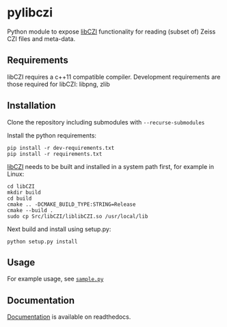 # pylibczi
Python module to expose [libCZI](https://github.com/zeiss-microscopy/libCZI) functionality for reading (subset of) Zeiss CZI files and meta-data.

## Requirements

libCZI requires a c++11 compatible compiler.
Development requirements are those required for libCZI: libpng, zlib

## Installation

Clone the repository including submodules with `--recurse-submodules`

Install the python requirements:
```
pip install -r dev-requirements.txt
pip install -r requirements.txt
```

[libCZI](https://github.com/zeiss-microscopy/libCZI) needs to be built and installed in a system path first, for example in Linux:
```
cd libCZI
mkdir build
cd build
cmake .. -DCMAKE_BUILD_TYPE:STRING=Release
cmake --build .
sudo cp Src/libCZI/liblibCZI.so /usr/local/lib
```

Next build and install using setup.py:
```
python setup.py install
```

## Usage

For example usage, see [`sample.py`](sample.py)

## Documentation

[Documentation](https://pylibczi.readthedocs.io/en/latest/index.html) is available on readthedocs.

